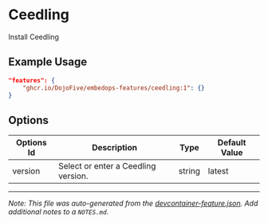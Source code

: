 
# Ceedling

Install Ceedling

## Example Usage

```json
"features": {
    "ghcr.io/DojoFive/embedops-features/ceedling:1": {}
}
```

## Options

| Options Id | Description | Type | Default Value |
|-----|-----|-----|-----|
| version | Select or enter a Ceedling version. | string | latest |



---

_Note: This file was auto-generated from the [devcontainer-feature.json](https://github.com/DojoFive/embedops-features/blob/main/src/eo/devcontainer-feature.json).  Add additional notes to a `NOTES.md`._

